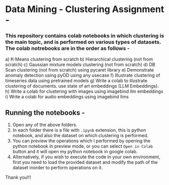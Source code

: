 # Data Mining - Clustering Assignment -

 
### This repository contains colab notebooks in which clustering is the main topic, and is performed on various types of datasets. The colab notrebooks are in the order as follows - 
a) K-Means clustering from scratch
b) Hierarchical clustering (not from scratch)
c) Gaussian mixture models clustering (not from scratch)
d) DB Scan clustering (not from scratch) using pycaret library 
e) Demonstrate anomaly detection using pyOD using any usecase
f) Illustrate clustering of timeseries data using pretrained models 
g) Write a colab to illustrate clustering  of documents. use state of art embeddings (LLM Embeddings).
h) Write a colab for clustering with images using imagebind llm embeddings 
i) Write a colab for audio embeddings using imagebind llms

## Running the notebooks -
1. Open any of the above folders.
2. In each folder there is a file with `.ipynb` extension, this is python notebook, and also the dataset on which clustering is performed.
3. You can preview the operations which I performed by opening the python notebook in preview mode, or you can select `Open in Colab` button and it will open my python notebook in google colab.
4. Alternatively, if you wish to execute the code in your own environment, first you need to load the provided dataset and modify the path of the dataset inorder to perform operations on it.

Thank you!!!
